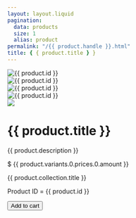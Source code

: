 ```yaml
---
layout: layout.liquid
pagination:
  data: products
  size: 1
  alias: product
permalink: "/{{ product.handle }}.html"
title: { { product.title } }
---
```


<div
  class="
    mt-6
    max-w-2xl
    mx-auto
    sm:px-6
    lg:max-w-7xl lg:px-8 lg:grid lg:grid-cols-3 lg:gap-x-8
  "
>
  <div class="hidden aspect-w-3 aspect-h-4 rounded-lg overflow-hidden lg:block">
    <img
      src="{{ product.thumbnail }}"
      alt="{{ product.id }}"
      class="w-full h-full object-center object-cover"
    />
  </div>
  <div class="hidden lg:grid lg:grid-cols-1 lg:gap-y-8">
    <div class="aspect-w-3 aspect-h-2 rounded-lg overflow-hidden">
      <img
        src="{{ product.images.0.url }}"
        alt="{{ product.id }}"
        class="w-full h-96 object-center object-cover"
      />
    </div>
    <div class="aspect-w-3 aspect-h-2 rounded-lg overflow-hidden">
      <img
        src="{{ product.images.1.url }}"
        alt="{{ product.id }}"
        class="w-full h-full object-center object-cover"
      />
    </div>
  </div>
  <div class="hidden lg:grid lg:grid-cols-1 lg:gap-y-8">
    <div
      class="
        aspect-w-4 aspect-h-2
        sm:rounded-lg sm:overflow-hidden
        lg:aspect-w-3 lg:aspect-h-4
      "
    >
      <img
        src="{{ product.images.2.url }}"
        alt="{{ product.id }}"
        class="w-full h-full object-center object-cover"
      />
    </div>
    <div
      class="
        aspect-w-4 aspect-h-2
        sm:rounded-lg sm:overflow-hidden
        lg:aspect-w-3 lg:aspect-h-4
      "
    >
      <img
        src="{{ product.images.3.url }}"
        class="w-full h-full object-center object-cover"
      />
    </div>
  </div>
</div>
<div
  class="
    max-w-2xl
    mx-auto
    pt-10
    pb-16
    px-4
    sm:px-6
    lg:max-w-7xl
    lg:pt-16
    lg:pb-24
    lg:px-8
    lg:grid
    lg:grid-cols-3
    lg:grid-rows-[auto,auto,1fr]
    lg:gap-x-8
  "
>
  <div
    class="lg:col-span-2 lg:border-r lg:border-gray-200 lg:pr-8 mt-4 lg:mt-0"
  >
    <h1
      class="
        flex
        justify-center
        mb-5
        text-2xl
        font-extrabold
        tracking-tight
        text-gray-900
        sm:text-3xl
      "
    >
      {{ product.title }}
    </h1>
    <div class="flex justify-center space-y-6"><p class="text-gray-900">{{ product.description }}</p></div>
    <p class="text-3xl flex justify-center text-gray-900">$ {{ product.variants.0.prices.0.amount }}</p>
    <p class="text-sm font-bold flex justify-center text-gray-900">{{ product.collection.title }}</p>
    <p class="text-sm font-bold flex justify-center text-gray-900">Product ID = {{ product.id }}</p>
    <button
      type="submit"
      class="
        mt-10
        w-full
        bg-blue-900
        border border-transparent
        rounded-md
        py-3
        px-8
        flex
        items-center
        justify-center
        text-base
        font-medium
        text-white
        hover:bg-indigo-700
        focus:outline-none
        focus:ring-2
        focus:ring-offset-2
        focus:ring-indigo-500
      "
    >
      Add to cart
    </button>
  </div>
</div>
